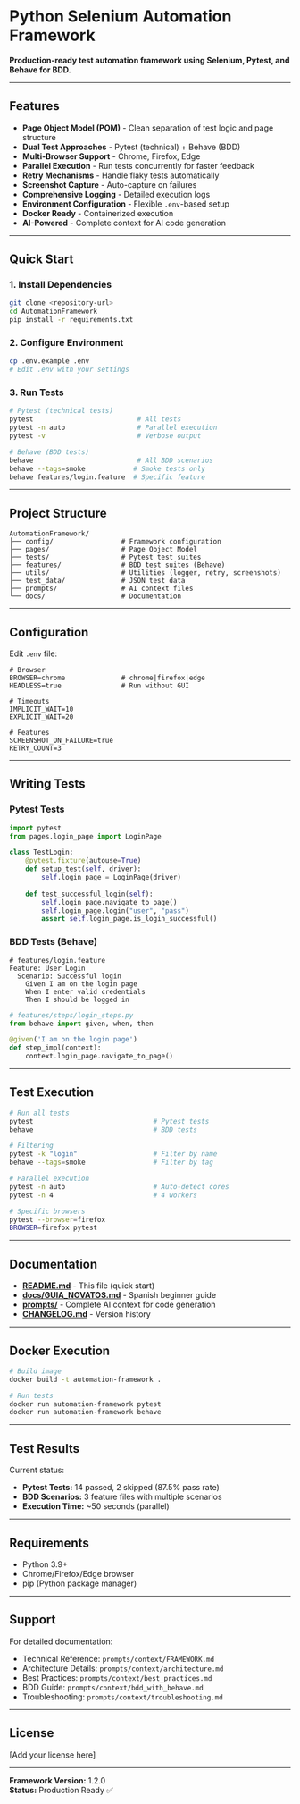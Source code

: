# Python Selenium Automation Framework

**Production-ready test automation framework using Selenium, Pytest, and Behave for BDD.**

---

## Features

- **Page Object Model (POM)** - Clean separation of test logic and page structure
- **Dual Test Approaches** - Pytest (technical) + Behave (BDD)
- **Multi-Browser Support** - Chrome, Firefox, Edge
- **Parallel Execution** - Run tests concurrently for faster feedback
- **Retry Mechanisms** - Handle flaky tests automatically
- **Screenshot Capture** - Auto-capture on failures
- **Comprehensive Logging** - Detailed execution logs
- **Environment Configuration** - Flexible `.env`-based setup
- **Docker Ready** - Containerized execution
- **AI-Powered** - Complete context for AI code generation

---

## Quick Start

### 1. Install Dependencies

```bash
git clone <repository-url>
cd AutomationFramework
pip install -r requirements.txt
```

### 2. Configure Environment

```bash
cp .env.example .env
# Edit .env with your settings
```

### 3. Run Tests

```bash
# Pytest (technical tests)
pytest                          # All tests
pytest -n auto                  # Parallel execution
pytest -v                       # Verbose output

# Behave (BDD tests)
behave                          # All BDD scenarios
behave --tags=smoke            # Smoke tests only
behave features/login.feature  # Specific feature
```

---

## Project Structure

```
AutomationFramework/
├── config/                 # Framework configuration
├── pages/                  # Page Object Model
├── tests/                  # Pytest test suites
├── features/               # BDD test suites (Behave)
├── utils/                  # Utilities (logger, retry, screenshots)
├── test_data/              # JSON test data
├── prompts/                # AI context files
└── docs/                   # Documentation
```

---

## Configuration

Edit `.env` file:

```env
# Browser
BROWSER=chrome              # chrome|firefox|edge
HEADLESS=true               # Run without GUI

# Timeouts
IMPLICIT_WAIT=10
EXPLICIT_WAIT=20

# Features
SCREENSHOT_ON_FAILURE=true
RETRY_COUNT=3
```

---

## Writing Tests

### Pytest Tests

```python
import pytest
from pages.login_page import LoginPage

class TestLogin:
    @pytest.fixture(autouse=True)
    def setup_test(self, driver):
        self.login_page = LoginPage(driver)
    
    def test_successful_login(self):
        self.login_page.navigate_to_page()
        self.login_page.login("user", "pass")
        assert self.login_page.is_login_successful()
```

### BDD Tests (Behave)

```gherkin
# features/login.feature
Feature: User Login
  Scenario: Successful login
    Given I am on the login page
    When I enter valid credentials
    Then I should be logged in
```

```python
# features/steps/login_steps.py
from behave import given, when, then

@given('I am on the login page')
def step_impl(context):
    context.login_page.navigate_to_page()
```

---

## Test Execution

```bash
# Run all tests
pytest                              # Pytest tests
behave                              # BDD tests

# Filtering
pytest -k "login"                   # Filter by name
behave --tags=smoke                 # Filter by tag

# Parallel execution
pytest -n auto                      # Auto-detect cores
pytest -n 4                         # 4 workers

# Specific browsers
pytest --browser=firefox
BROWSER=firefox pytest
```

---

## Documentation

- **[README.md](README.md)** - This file (quick start)
- **[docs/GUIA_NOVATOS.md](docs/GUIA_NOVATOS.md)** - Spanish beginner guide
- **[prompts/](prompts/)** - Complete AI context for code generation
- **[CHANGELOG.md](CHANGELOG.md)** - Version history

---

## Docker Execution

```bash
# Build image
docker build -t automation-framework .

# Run tests
docker run automation-framework pytest
docker run automation-framework behave
```

---

## Test Results

Current status:
- **Pytest Tests:** 14 passed, 2 skipped (87.5% pass rate)
- **BDD Scenarios:** 3 feature files with multiple scenarios
- **Execution Time:** ~50 seconds (parallel)

---

## Requirements

- Python 3.9+
- Chrome/Firefox/Edge browser
- pip (Python package manager)

---

## Support

For detailed documentation:
- Technical Reference: `prompts/context/FRAMEWORK.md`
- Architecture Details: `prompts/context/architecture.md`
- Best Practices: `prompts/context/best_practices.md`
- BDD Guide: `prompts/context/bdd_with_behave.md`
- Troubleshooting: `prompts/context/troubleshooting.md`

---

## License

[Add your license here]

---

**Framework Version:** 1.2.0  
**Status:** Production Ready ✅
